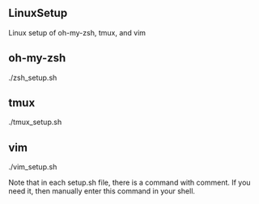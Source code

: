 ## LinuxSetup
Linux setup of oh-my-zsh, tmux, and vim

## oh-my-zsh
./zsh_setup.sh

## tmux
./tmux_setup.sh

## vim
./vim_setup.sh

Note that in each setup.sh file, there is a command with comment. If you need it, then manually enter this command in your shell.
